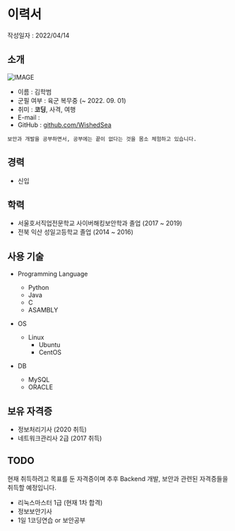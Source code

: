 # 이력서

작성일자 : 2022/04/14

## 소개

![IMAGE]()

- 이름 : 김학범
- 군필 여부 : 육군 복무중 (~ 2022. 09. 01)
- 취미 : **코딩**, 사격, 여행
- E-mail : 
- GitHub : [github.com/WishedSea](https://www.github.com/WishedSea)
```
보안과 개발을 공부하면서, 공부에는 끝이 없다는 것을 몸소 체험하고 있습니다.
```

## 경력
- 신입

## 학력
- 서울호서직업전문학교 사이버해킹보안학과 졸업 (2017 ~ 2019)
- 전북 익산 성일고등학교 졸업 (2014 ~ 2016)

## 사용 기술
- Programming Language
  - Python
  - Java
  - C
  - ASAMBLY


- OS
  - Linux
    - Ubuntu
    - CentOS


- DB
  - MySQL
  - ORACLE

## 보유 자격증
- 정보처리기사 (2020 취득)
- 네트워크관리사 2급 (2017 취득)

## TODO
현재 취득하려고 목표를 둔 자격증이며 추후 Backend 개발, 보안과 관련된 자격증들을 취득할 예정입니다.
- 리눅스마스터 1급 (현재 1차 합격)
- 정보보안기사
- 1일 1코딩연습 or 보안공부
